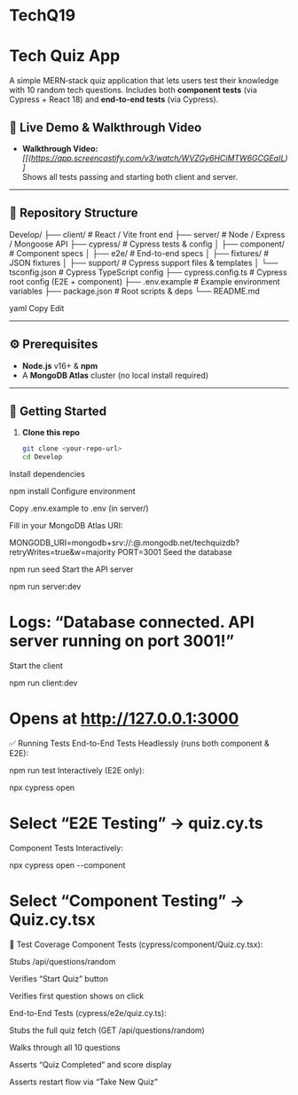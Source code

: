 # TechQ19
# Tech Quiz App

A simple MERN‐stack quiz application that lets users test their knowledge with 10 random tech questions. Includes both **component tests** (via Cypress + React 18) and **end-to-end tests** (via Cypress).

## 🔗 Live Demo & Walkthrough Video

- **Walkthrough Video:** _[[(https://app.screencastify.com/v3/watch/WVZGy6HCiMTW6GCGEaIL)]_  
  Shows all tests passing and starting both client and server.

---

## 📂 Repository Structure

Develop/
├── client/ # React / Vite front end
├── server/ # Node / Express / Mongoose API
├── cypress/ # Cypress tests & config
│ ├── component/ # Component specs
│ ├── e2e/ # End-to-end specs
│ ├── fixtures/ # JSON fixtures
│ ├── support/ # Cypress support files & templates
│ └── tsconfig.json # Cypress TypeScript config
├── cypress.config.ts # Cypress root config (E2E + component)
├── .env.example # Example environment variables
├── package.json # Root scripts & deps
└── README.md

yaml
Copy
Edit

---

## ⚙️ Prerequisites

- **Node.js** v16+ & **npm**  
- A **MongoDB Atlas** cluster (no local install required)

---

## 🚀 Getting Started

1. **Clone this repo**  
   ```bash
   git clone <your-repo-url>
   cd Develop
Install dependencies


npm install
Configure environment

Copy .env.example to .env (in server/)

Fill in your MongoDB Atlas URI:

MONGODB_URI=mongodb+srv://<username>:<password>@<cluster>.mongodb.net/techquizdb?retryWrites=true&w=majority
PORT=3001
Seed the database


npm run seed
Start the API server


npm run server:dev
# Logs: “Database connected. API server running on port 3001!”
Start the client


npm run client:dev
# Opens at http://127.0.0.1:3000
✅ Running Tests
End-to-End Tests
Headlessly (runs both component & E2E):


npm run test
Interactively (E2E only):


npx cypress open
# Select “E2E Testing” → quiz.cy.ts
Component Tests
Interactively:


npx cypress open --component
# Select “Component Testing” → Quiz.cy.tsx
📝 Test Coverage
Component Tests (cypress/component/Quiz.cy.tsx):

Stubs /api/questions/random

Verifies “Start Quiz” button

Verifies first question shows on click

End-to-End Tests (cypress/e2e/quiz.cy.ts):

Stubs the full quiz fetch (GET /api/questions/random)

Walks through all 10 questions

Asserts “Quiz Completed” and score display

Asserts restart flow via “Take New Quiz”

